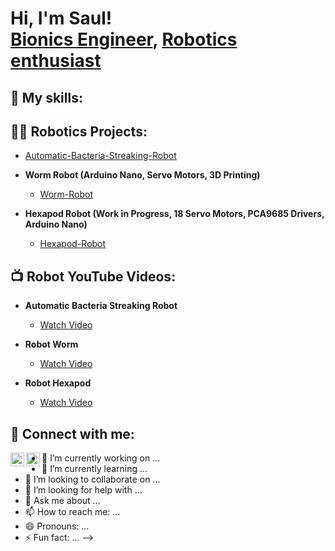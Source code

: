 <h1>Hi, I'm Saul! <br/><a href="https://github.com/Brengas">Bionics Engineer</a>, <a href="https://www.linkedin.com/in/saul-bringas/">Robotics enthusiast</a>

## 🔭 My skills:
  
## 👨‍💻 Robotics Projects:

- [Automatic-Bacteria-Streaking-Robot](https://github.com/Brengas/Automatic-Bacteria-Streaking-Robot)
    
- **Worm Robot (Arduino Nano, Servo Motors, 3D Printing)**  
  - [Worm-Robot](https://github.com/Brengas/Worm-Robot)

- **Hexapod Robot (Work in Progress, 18 Servo Motors, PCA9685 Drivers, Arduino Nano)**  
  - [Hexapod-Robot](https://github.com/Brengas/Hexapod-Robot)

## 📺 Robot YouTube Videos:
- **Automatic Bacteria Streaking Robot**  
  - [Watch Video](https://www.youtube.com/shorts/pXCyQN5C-c0)

- **Robot Worm**  
  - [Watch Video](https://www.youtube.com/shorts/ToYCTjIG7vk)

- **Robot Hexapod**  
  - [Watch Video](https://www.youtube.com/shorts/8HReUtSeT0g)

<h2> 🤳 Connect with me:</h2>

[<img align="left" alt="Saul Bringas | YouTube" width="22px" src="https://cdn.jsdelivr.net/npm/simple-icons@v3/icons/youtube.svg" />][youtube]
[<img align="left" alt="Saul Bringas | LinkedIn" width="22px" src="https://cdn.jsdelivr.net/npm/simple-icons@v3/icons/linkedin.svg" />][linkedin]


[youtube]: https://www.youtube.com/@saulbringas
[linkedin]: https://www.linkedin.com/in/saul-bringas/




- 🔭 I’m currently working on ...
- 🌱 I’m currently learning ...
- 👯 I’m looking to collaborate on ...
- 🤔 I’m looking for help with ...
- 💬 Ask me about ...
- 📫 How to reach me: ...
- 😄 Pronouns: ...
- ⚡ Fun fact: ...
-->
